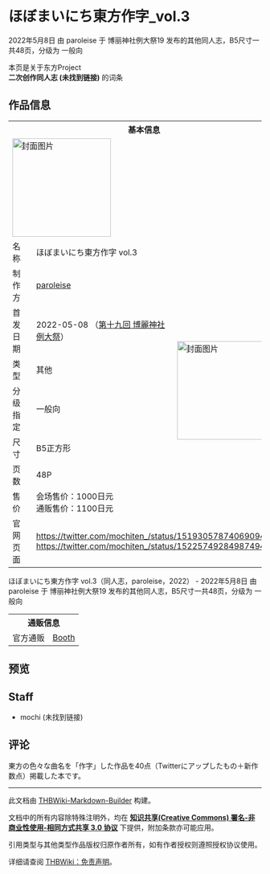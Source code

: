# ほぼまいにち東方作字_vol.3

<!-- source html: G:\repos\THBWiki-Markdown-Builder\THBWikiMarkdown\Temp\main\7\71\ns0%3A%E3%81%BB%E3%81%BC%E3%81%BE%E3%81%84%E3%81%AB%E3%81%A1%E6%9D%B1%E6%96%B9%E4%BD%9C%E5%AD%97_vol%2E3.html -->

2022年5月8日 由 paroleise 于 博丽神社例大祭19 发布的其他同人志，B5尺寸一共48页，分级为 一般向

本页是关于东方Project  
 **二次创作同人志 (未找到链接)** 的词条

## 作品信息

<table><tbody><tr><th colspan="3">基本信息</th></tr><tr><td class="cover-artwork-mobile" colspan="2"><a href="./文件-ほぼまいにち東方作字_vol.3封面.png.md" class="image" title="封面图片"><img alt="封面图片" src="https://upload.thwiki.cc/thumb/4/46/%E3%81%BB%E3%81%BC%E3%81%BE%E3%81%84%E3%81%AB%E3%81%A1%E6%9D%B1%E6%96%B9%E4%BD%9C%E5%AD%97_vol.3%E5%B0%81%E9%9D%A2.png/196px-%E3%81%BB%E3%81%BC%E3%81%BE%E3%81%84%E3%81%AB%E3%81%A1%E6%9D%B1%E6%96%B9%E4%BD%9C%E5%AD%97_vol.3%E5%B0%81%E9%9D%A2.png" decoding="async" loading="lazy" width="196" height="196" srcset="https://upload.thwiki.cc/thumb/4/46/%E3%81%BB%E3%81%BC%E3%81%BE%E3%81%84%E3%81%AB%E3%81%A1%E6%9D%B1%E6%96%B9%E4%BD%9C%E5%AD%97_vol.3%E5%B0%81%E9%9D%A2.png/294px-%E3%81%BB%E3%81%BC%E3%81%BE%E3%81%84%E3%81%AB%E3%81%A1%E6%9D%B1%E6%96%B9%E4%BD%9C%E5%AD%97_vol.3%E5%B0%81%E9%9D%A2.png 1.5x, https://upload.thwiki.cc/thumb/4/46/%E3%81%BB%E3%81%BC%E3%81%BE%E3%81%84%E3%81%AB%E3%81%A1%E6%9D%B1%E6%96%B9%E4%BD%9C%E5%AD%97_vol.3%E5%B0%81%E9%9D%A2.png/392px-%E3%81%BB%E3%81%BC%E3%81%BE%E3%81%84%E3%81%AB%E3%81%A1%E6%9D%B1%E6%96%B9%E4%BD%9C%E5%AD%97_vol.3%E5%B0%81%E9%9D%A2.png 2x" data-file-width="1123" data-file-height="1122"></a></td>
</tr><tr><td class="label">名称</td><td colspan="2"> ほぼまいにち東方作字 vol.3 </td></tr><tr><td class="label">制作方</td><td><a href="./paroleise.md" title="paroleise">paroleise</a></td><td class="cover-artwork" rowspan="7" style="min-width:196px;"><a href="./文件-ほぼまいにち東方作字_vol.3封面.png.md" class="image" title="封面图片"><img alt="封面图片" src="https://upload.thwiki.cc/thumb/4/46/%E3%81%BB%E3%81%BC%E3%81%BE%E3%81%84%E3%81%AB%E3%81%A1%E6%9D%B1%E6%96%B9%E4%BD%9C%E5%AD%97_vol.3%E5%B0%81%E9%9D%A2.png/196px-%E3%81%BB%E3%81%BC%E3%81%BE%E3%81%84%E3%81%AB%E3%81%A1%E6%9D%B1%E6%96%B9%E4%BD%9C%E5%AD%97_vol.3%E5%B0%81%E9%9D%A2.png" decoding="async" loading="lazy" width="196" height="196" srcset="https://upload.thwiki.cc/thumb/4/46/%E3%81%BB%E3%81%BC%E3%81%BE%E3%81%84%E3%81%AB%E3%81%A1%E6%9D%B1%E6%96%B9%E4%BD%9C%E5%AD%97_vol.3%E5%B0%81%E9%9D%A2.png/294px-%E3%81%BB%E3%81%BC%E3%81%BE%E3%81%84%E3%81%AB%E3%81%A1%E6%9D%B1%E6%96%B9%E4%BD%9C%E5%AD%97_vol.3%E5%B0%81%E9%9D%A2.png 1.5x, https://upload.thwiki.cc/thumb/4/46/%E3%81%BB%E3%81%BC%E3%81%BE%E3%81%84%E3%81%AB%E3%81%A1%E6%9D%B1%E6%96%B9%E4%BD%9C%E5%AD%97_vol.3%E5%B0%81%E9%9D%A2.png/392px-%E3%81%BB%E3%81%BC%E3%81%BE%E3%81%84%E3%81%AB%E3%81%A1%E6%9D%B1%E6%96%B9%E4%BD%9C%E5%AD%97_vol.3%E5%B0%81%E9%9D%A2.png 2x" data-file-width="1123" data-file-height="1122"></a></td>
</tr><tr><td class="label">首发日期</td><td>2022-05-08&#160;（<a href="/展会作品列表?e=%E5%8D%9A%E4%B8%BD%E7%A5%9E%E7%A4%BE%E4%BE%8B%E5%A4%A7%E7%A5%AD%2319">第十九回 博麗神社例大祭</a>）</td></tr><tr><td class="label">类型</td><td>其他</td></tr><tr><td class="label">分级指定</td><td>一般向</td></tr><tr><td class="label">尺寸</td><td>B5正方形</td></tr><tr><td class="label">页数</td><td>48P</td></tr><tr><td class="label">售价</td><td>会场售价：1000日元<br>通贩售价：1100日元</td></tr>
<tr><td class="label">官网页面</td><td colspan="2"><a rel="nofollow" class="external free" href="https://twitter.com/mochiten_/status/1519305787406909441">https://twitter.com/mochiten_/status/1519305787406909441</a><br><a rel="nofollow" class="external free" href="https://twitter.com/mochiten_/status/1522574928498749440">https://twitter.com/mochiten_/status/1522574928498749440</a></td></tr></tbody></table>

ほぼまいにち東方作字 vol.3（同人志，paroleise，2022） - 2022年5月8日 由 paroleise 于 博丽神社例大祭19 发布的其他同人志，B5尺寸一共48页，分级为 一般向

<table><tbody><tr><th colspan="3">通贩信息</th></tr><tr><td class="label">官方通贩</td><td colspan="2"><a rel="nofollow" class="external text" href="https://paroleise.booth.pm/items/3840192">Booth</a></td></tr></tbody></table>



## 预览

## Staff
- mochi (未找到链接)


## 评论
  
東方の色々な曲名を「作字」した作品を40点（Twitterにアップしたもの＋新作数点）掲載した本です。
  
  
  

  





---

此文档由 [THBWiki-Markdown-Builder](https://github.com/Delsin-Yu/THBWiki-Markdown-Builder) 构建。

文档中的所有内容除特殊注明外，均在 [**知识共享(Creative Commons) 署名-非商业性使用-相同方式共享 3.0 协议**](https://creativecommons.org/licenses/by-sa/3.0/deed.zh-hans) 下提供，附加条款亦可能应用。

引用类型与其他类型作品版权归原作者所有，如有作者授权则遵照授权协议使用。

详细请查阅 [THBWiki：免责声明](https://thbwiki.cc/THBWiki:%E5%85%8D%E8%B4%A3%E5%A3%B0%E6%98%8E)。

